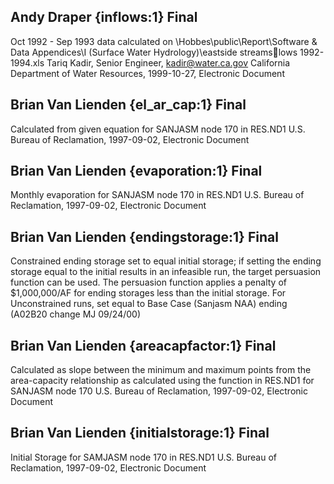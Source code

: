 ## Andy Draper {inflows:1} Final
Oct 1992 - Sep 1993 data calculated on \Hobbes\public\Report\Software & Data Appendices\I (Surface Water Hydrology)\eastside streamslows 1992-1994.xls
Tariq Kadir, Senior Engineer, kadir@water.ca.gov
California Department of Water Resources, 1999-10-27, Electronic Document

## Brian Van Lienden {el_ar_cap:1} Final
Calculated from given equation for SANJASM node 170 in RES.ND1
U.S. Bureau of Reclamation, 1997-09-02, Electronic Document

## Brian Van Lienden {evaporation:1} Final
Monthly evaporation for SANJASM node 170 in RES.ND1
U.S. Bureau of Reclamation, 1997-09-02, Electronic Document

## Brian Van Lienden {endingstorage:1} Final
Constrained ending storage set to equal initial storage; if setting the ending storage equal to the initial results in an infeasible run, the target persuasion function can be used.  The persuasion function applies a penalty of $1,000,000/AF for ending storages less than the initial storage. For Unconstrained runs, set equal to Base Case (Sanjasm NAA) ending (A02B20 change MJ 09/24/00)

## Brian Van Lienden {areacapfactor:1} Final
Calculated as slope between the minimum and maximum points from the area-capacity relationship as calculated using the function in RES.ND1 for SANJASM node 170
U.S. Bureau of Reclamation, 1997-09-02, Electronic Document

## Brian Van Lienden {initialstorage:1} Final
Initial Storage for SAMJASM node 170 in RES.ND1
U.S. Bureau of Reclamation, 1997-09-02, Electronic Document
